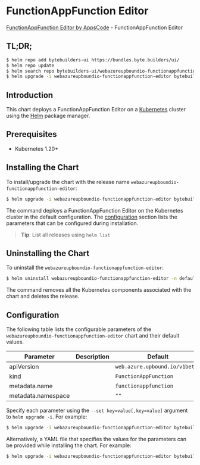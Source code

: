 # FunctionAppFunction Editor

[FunctionAppFunction Editor by AppsCode](https://byte.builders) - FunctionAppFunction Editor

## TL;DR;

```bash
$ helm repo add bytebuilders-ui https://bundles.byte.builders/ui/
$ helm repo update
$ helm search repo bytebuilders-ui/webazureupboundio-functionappfunction-editor --version=v0.4.18
$ helm upgrade -i webazureupboundio-functionappfunction-editor bytebuilders-ui/webazureupboundio-functionappfunction-editor -n default --create-namespace --version=v0.4.18
```

## Introduction

This chart deploys a FunctionAppFunction Editor on a [Kubernetes](http://kubernetes.io) cluster using the [Helm](https://helm.sh) package manager.

## Prerequisites

- Kubernetes 1.20+

## Installing the Chart

To install/upgrade the chart with the release name `webazureupboundio-functionappfunction-editor`:

```bash
$ helm upgrade -i webazureupboundio-functionappfunction-editor bytebuilders-ui/webazureupboundio-functionappfunction-editor -n default --create-namespace --version=v0.4.18
```

The command deploys a FunctionAppFunction Editor on the Kubernetes cluster in the default configuration. The [configuration](#configuration) section lists the parameters that can be configured during installation.

> **Tip**: List all releases using `helm list`

## Uninstalling the Chart

To uninstall the `webazureupboundio-functionappfunction-editor`:

```bash
$ helm uninstall webazureupboundio-functionappfunction-editor -n default
```

The command removes all the Kubernetes components associated with the chart and deletes the release.

## Configuration

The following table lists the configurable parameters of the `webazureupboundio-functionappfunction-editor` chart and their default values.

|     Parameter      | Description |                  Default                  |
|--------------------|-------------|-------------------------------------------|
| apiVersion         |             | <code>web.azure.upbound.io/v1beta1</code> |
| kind               |             | <code>FunctionAppFunction</code>          |
| metadata.name      |             | <code>functionappfunction</code>          |
| metadata.namespace |             | <code>""</code>                           |


Specify each parameter using the `--set key=value[,key=value]` argument to `helm upgrade -i`. For example:

```bash
$ helm upgrade -i webazureupboundio-functionappfunction-editor bytebuilders-ui/webazureupboundio-functionappfunction-editor -n default --create-namespace --version=v0.4.18 --set apiVersion=web.azure.upbound.io/v1beta1
```

Alternatively, a YAML file that specifies the values for the parameters can be provided while
installing the chart. For example:

```bash
$ helm upgrade -i webazureupboundio-functionappfunction-editor bytebuilders-ui/webazureupboundio-functionappfunction-editor -n default --create-namespace --version=v0.4.18 --values values.yaml
```
